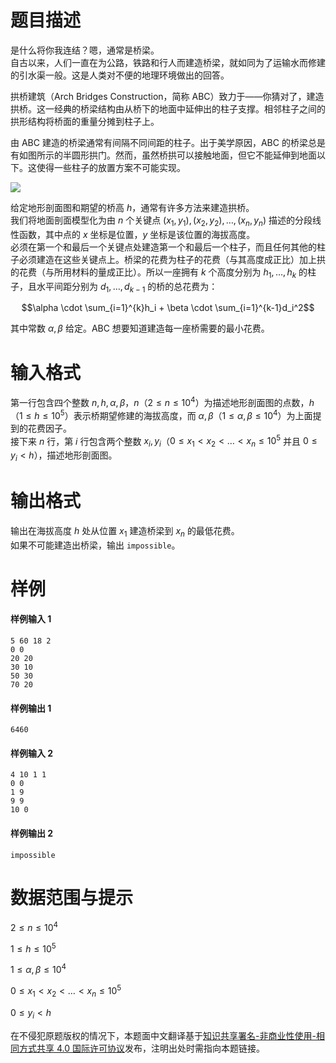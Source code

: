 
# 题目描述

是什么将你我连结？嗯，通常是桥梁。  
自古以来，人们一直在为公路，铁路和行人而建造桥梁，就如同为了运输水而修建的引水渠一般。这是人类对不便的地理环境做出的回答。

拱桥建筑（Arch Bridges Construction，简称 ABC）致力于——你猜对了，建造拱桥。这一经典的桥梁结构由从桥下的地面中延伸出的柱子支撑。相邻柱子之间的拱形结构将桥面的重量分摊到柱子上。

由 ABC 建造的桥梁通常有间隔不同间距的柱子。出于美学原因，ABC 的桥梁总是有如图所示的半圆形拱门。然而，虽然桥拱可以接触地面，但它不能延伸到地面以下。这使得一些柱子的放置方案不可能实现。

![](source/loj/6578/img/aHR0cHM6Ly9sb2otaW1nLnVweXVuLm1lbmNpLm1lbXNldDAuY24vMjAxOS8wNC8xNS81Y2I0NjFiZTg5OTMzLnBuZw==.png)

给定地形剖面图和期望的桥高 $h$，通常有许多方法来建造拱桥。  
我们将地面剖面模型化为由 $n$ 个关键点 $(x_1, y_1), (x_2, y_2), \ldots, (x_n, y_n)$ 描述的分段线性函数，其中点的 $x$ 坐标是位置，$y$ 坐标是该位置的海拔高度。  
必须在第一个和最后一个关键点处建造第一个和最后一个柱子，而且任何其他的柱子必须建造在这些关键点上。桥梁的花费为柱子的花费（与其高度成正比）加上拱的花费（与所用材料的量成正比）。所以一座拥有 $k$ 个高度分别为 $h_1, \ldots, h_k$ 的柱子，且水平间距分别为 $d_1, \ldots, d_{k-1}$ 的桥的总花费为：

$$\alpha \cdot \sum_{i=1}^{k}h_i + \beta \cdot \sum_{i=1}^{k-1}d_i^2$$

其中常数 $\alpha, \beta$ 给定。ABC 想要知道建造每一座桥需要的最小花费。

# 输入格式

第一行包含四个整数 $n, h, \alpha, \beta$，$n$（$2 \le n \le 10^4$）为描述地形剖面图的点数，$h$（$1 \le h \le 10^5$）表示桥期望修建的海拔高度，而 $\alpha, \beta$（$1 \le \alpha, \beta \le 10^4$）为上面提到的花费因子。  
接下来 $n$ 行，第 $i$ 行包含两个整数 $x_i, y_i$（$0 \le x_1 < x_2 < \ldots < x_n \le 10^5$ 并且 $0 \le y_i < h$），描述地形剖面图。

# 输出格式

输出在海拔高度 $h$ 处从位置 $x_1$ 建造桥梁到 $x_n$ 的最低花费。  
如果不可能建造出桥梁，输出 $\texttt{impossible}$。

# 样例

#### 样例输入 1
```plain
5 60 18 2
0 0
20 20
30 10
50 30
70 20
```

#### 样例输出 1
```plain
6460
```

#### 样例输入 2
```plain
4 10 1 1
0 0
1 9
9 9
10 0
```

#### 样例输出 2
```plain
impossible
```

# 数据范围与提示

$2 \le n \le 10^4$

$1 \le h \le 10^5$

$1 \le \alpha, \beta \le 10^4$

$0 \le x_1 < x_2 < \ldots < x_n \le 10^5$

$0 \le y_i < h$

在不侵犯原题版权的情况下，本题面中文翻译基于[知识共享署名-非商业性使用-相同方式共享 4.0 国际许可协议](http://creativecommons.org/licenses/by-nc-sa/4.0/)发布，注明出处时需指向本题链接。

